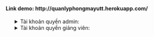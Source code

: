 <h4>Link demo: http://quanlyphongmayutt.herokuapp.com/</h4>
<ul style="list-style: none;">
    <li> 
        <div>
            <details>
                <summary>Tài khoản quyền admin:</summary>
                <p>username: superadmin</p>
                <p>password: 1234567</p>
             </details>
        </div>
    </li>
     <li>
         <div>
            <details>
                <summary> Tài khoản quyền giảng viên:</summary>
                <p>username: gv03</p>
                <p>password: 123456</p>
             </details>
          </div>
    </li>
</ul>

